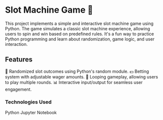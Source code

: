 # Slot Machine Game 🎰

This project implements a simple and interactive slot machine game using Python. The game simulates a classic slot machine experience, allowing users to spin and win based on predefined rules. It's a fun way to practice Python programming and learn about randomization, game logic, and user interaction.

## Features

🎲 Randomized slot outcomes using Python's random module.
💵 Betting system with adjustable wager amounts.
🔄 Looping gameplay, allowing users to play multiple rounds.
📊 Interactive input/output for seamless user engagement.

### Technologies Used

Python
Jupyter Notebook
